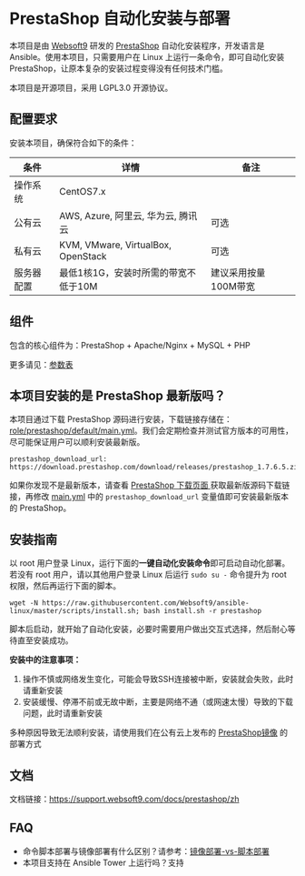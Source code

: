 
# PrestaShop 自动化安装与部署

本项目是由 [Websoft9](https://www.websoft9.com) 研发的 [PrestaShop](https://prestashop.com/) 自动化安装程序，开发语言是 Ansible。使用本项目，只需要用户在 Linux 上运行一条命令，即可自动化安装 PrestaShop，让原本复杂的安装过程变得没有任何技术门槛。  

本项目是开源项目，采用 LGPL3.0 开源协议。

## 配置要求

安装本项目，确保符合如下的条件：

| 条件       | 详情       | 备注  |
| ------------ | ------------ | ----- |
| 操作系统       | CentOS7.x       |   |
| 公有云| AWS, Azure, 阿里云, 华为云, 腾讯云 | 可选 |
| 私有云|  KVM, VMware, VirtualBox, OpenStack | 可选 |
| 服务器配置 | 最低1核1G，安装时所需的带宽不低于10M |  建议采用按量100M带宽 |

## 组件

包含的核心组件为：PrestaShop + Apache/Nginx + MySQL + PHP

更多请见：[参数表](/docs/zh/stack-components.md)

## 本项目安装的是 PrestaShop 最新版吗？

本项目通过下载 PrestaShop 源码进行安装，下载链接存储在：[role/prestashop/default/main.yml](/roles/prestashop/defaults/main.yml)。我们会定期检查并测试官方版本的可用性，尽可能保证用户可以顺利安装最新版。

```
prestashop_download_url: https://download.prestashop.com/download/releases/prestashop_1.7.6.5.zip
```

如果你发现不是最新版本，请查看 [PrestaShop 下载页面 ](https://github.com/PrestaShop/PrestaShop/releases)获取最新版源码下载链接，再修改 [main.yml](/roles/prestashop/defaults/main.yml) 中的 `prestashop_download_url` 变量值即可安装最新版本的 PrestaShop。

## 安装指南

以 root 用户登录 Linux，运行下面的**一键自动化安装命令**即可启动自动化部署。若没有 root 用户，请以其他用户登录 Linux 后运行 `sudo su -` 命令提升为 root 权限，然后再运行下面的脚本。

```
wget -N https://raw.githubusercontent.com/Websoft9/ansible-linux/master/scripts/install.sh; bash install.sh -r prestashop
```

脚本后启动，就开始了自动化安装，必要时需要用户做出交互式选择，然后耐心等待直至安装成功。

**安装中的注意事项：**  

1. 操作不慎或网络发生变化，可能会导致SSH连接被中断，安装就会失败，此时请重新安装
2. 安装缓慢、停滞不前或无故中断，主要是网络不通（或网速太慢）导致的下载问题，此时请重新安装

多种原因导致无法顺利安装，请使用我们在公有云上发布的 [PrestaShop镜像](https://apps.websoft9.com/prestashop) 的部署方式


## 文档

文档链接：https://support.websoft9.com/docs/prestashop/zh

## FAQ

- 命令脚本部署与镜像部署有什么区别？请参考：[镜像部署-vs-脚本部署](https://support.websoft9.com/docs/faq/zh/bz-product.html#镜像部署-vs-脚本部署)
- 本项目支持在 Ansible Tower 上运行吗？支持
